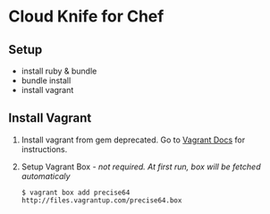 # Cloud Knife for Chef

## Setup
- install ruby & bundle
- bundle install
- install vagrant

## Install Vagrant
1. Install vagrant from gem deprecated. Go to [Vagrant Docs](http://docs.vagrantup.com/v2/installation/index.html) for instructions.
2. Setup Vagrant Box - *not required. At first run, box will be fetched automaticaly*

       $ vagrant box add precise64 http://files.vagrantup.com/precise64.box


